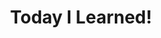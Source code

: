 ---
title: "Today I Learned!"
permalink: /categories/TIL/
layout: category
author_profile: true
taxonomy: TIL
---